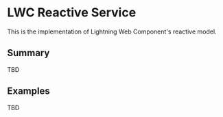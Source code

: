 # LWC Reactive Service

This is the implementation of Lightning Web Component's reactive model.

## Summary

TBD

## Examples

TBD
